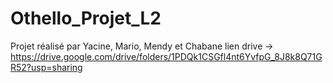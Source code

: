 # Othello_Projet_L2
Projet réalisé par Yacine, Mario, Mendy et Chabane
lien drive -> https://drive.google.com/drive/folders/1PDQk1CSGfl4nt6YvfpG_8J8k8Q71GR52?usp=sharing

